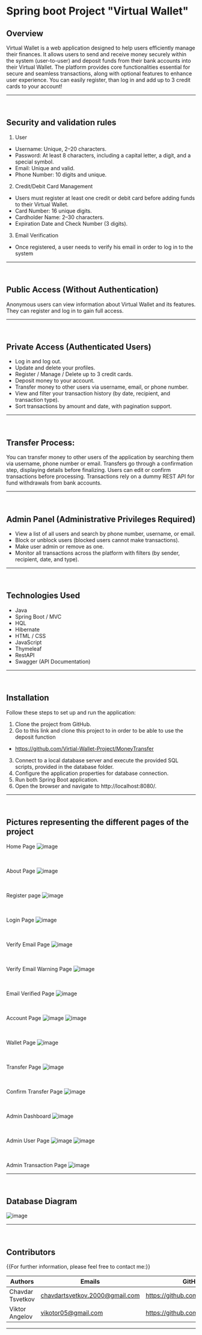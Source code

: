 # Spring boot Project "Virtual Wallet"

## Overview

Virtual Wallet is a web application designed to help users efficiently manage their finances. It allows users to send and receive money securely within the system (user-to-user) and deposit funds from their bank accounts into their Virtual Wallet. The platform provides core functionalities essential for secure and seamless transactions, along with optional features to enhance user experience. You can easily register, than log in and add up to 3 credit cards to your account!


---
<br>

## Security and validation rules
1. User
- Username: Unique, 2–20 characters.
- Password: At least 8 characters, including a capital letter, a digit, and a special symbol.
- Email: Unique and valid.
- Phone Number: 10 digits and unique.
2. Credit/Debit Card Management
- Users must register at least one credit or debit card before adding funds to their Virtual Wallet.
- Card Number: 16 unique digits.
- Cardholder Name: 2–30 characters.
- Expiration Date and Check Number (3 digits).
3. Email Verification
- Once registered, a user needs to verify his email in order to log in to the system


---
<br>

## Public Access (Without Authentication)
Anonymous users can view information about Virtual Wallet and its features.
They can register and log in to gain full access.


---
<br>

## Private Access (Authenticated Users)
- Log in and log out.
- Update and delete your profiles.
- Register / Manage / Delete up to 3 credit cards.
- Deposit money to your account.
- Transfer money to other users via username, email, or phone number.
- View and filter your transaction history (by date, recipient, and transaction type).
- Sort transactions by amount and date, with pagination support.


---
<br>

## Transfer Process:

You can transfer money to other users of the application by searching them via username, phone number or email.
Transfers go through a confirmation step, displaying details before finalizing.
Users can edit or confirm transactions before processing.
Transactions rely on a dummy REST API for fund withdrawals from bank accounts.


---
<br>

## Admin Panel (Administrative Privileges Required)
- View a list of all users and search by phone number, username, or email.
- Block or unblock users (blocked users cannot make transactions).
- Make user admin or remove as one.
- Monitor all transactions across the platform with filters (by sender, recipient, date, and type).


---
<br>

## Technologies Used

- Java
- Spring Boot / MVC
- HQL
- Hibernate
- HTML / CSS
- JavaScript
- Thymeleaf
- RestAPI
- Swagger (API Documentation)

  
---
<br />

## Installation

Follow these steps to set up and run the application:

1. Clone the project from GitHub.
2. Go to this link and clone this project to in order to be able to use the deposit function
- https://github.com/Virtial-Wallet-Project/MoneyTransfer
3. Connect to a local database server and execute the provided SQL scripts, provided in the database folder.
4. Configure the application properties for database connection.
5. Run both Spring Boot application.
6. Open the browser and navigate to http://localhost:8080/.


---
<br>

## Pictures representing the different pages of the project

Home Page
![image](https://github.com/user-attachments/assets/999d75ee-0a15-4ce0-92f8-bf1f9919c921)
<br><br><br>

About Page
![image](https://github.com/user-attachments/assets/91de7887-e6bc-42a3-bbb3-b868b0505492)
<br><br><br>

Register page
![image](https://github.com/user-attachments/assets/daeecd9d-2ab7-453d-b9c5-69e8d977a8db)
<br><br><br>

Login Page
![image](https://github.com/user-attachments/assets/6f9065ba-22ce-4889-bc24-10d5951cb0f4)
<br><br><br>

Verify Email Page
![image](https://github.com/user-attachments/assets/da1cceca-9197-4d1b-a54e-2ec756d4044f)
<br><br><br>

Verify Email Warning Page
![image](https://github.com/user-attachments/assets/7cbed313-a37d-4389-b539-d44e42cedcac)
<br><br><br>

Email Verified Page
![image](https://github.com/user-attachments/assets/e509e17e-fb2f-4141-a6dd-ef2566d6fbf6)
<br><br><br>

Account Page
![image](https://github.com/user-attachments/assets/c8d6e9af-c44d-42bd-87ee-84db3ffd447a)
![image](https://github.com/user-attachments/assets/5ec02571-87e8-405c-a5b2-45a21f4e2b64)
<br><br><br>

Wallet Page
![image](https://github.com/user-attachments/assets/8f86c8a7-634a-4ccc-913c-b5d4ff8bb5a8)
<br><br><br>

Transfer Page
![image](https://github.com/user-attachments/assets/4526d4ae-e41d-4b15-a6d0-f5641a988751)
<br><br><br>

Confirm Transfer Page
![image](https://github.com/user-attachments/assets/4aa4f230-317c-4202-a92f-a10e5a0256c2)
<br><br><br>

Admin Dashboard
![image](https://github.com/user-attachments/assets/81a086e2-5baa-4262-b353-a5acf0c641f9)
<br><br><br>

Admin User Page
![image](https://github.com/user-attachments/assets/7c1c9245-83cc-446c-ab5b-6f01aa666cfa)
![image](https://github.com/user-attachments/assets/6f7aeac0-8a0d-48db-a5f4-099f2fe5cb74)
<br><br><br>

Admin Transaction Page
![image](https://github.com/user-attachments/assets/f77d02fd-49ef-4bd2-9b47-9c516c29fd11)
<br>


---
<br />

## Database Diagram

![image](https://github.com/user-attachments/assets/31a9a415-ecdb-4dad-81d6-5df1b3b5e216)


---
<br>

## Contributors
{{For further information, please feel free to contact me:}}

| Authors          | Emails                         | GitHub                           |
| -----------------| -------------------------------|--------------------------------  |
| Chavdar Tsvetkov | chavdartsvetkov.2000@gmail.com | https://github.com/Chavo02
| Viktor Angelov   | vikotor05@gmail.com            | https://github.com/Viktor030105  |


---
<br />
